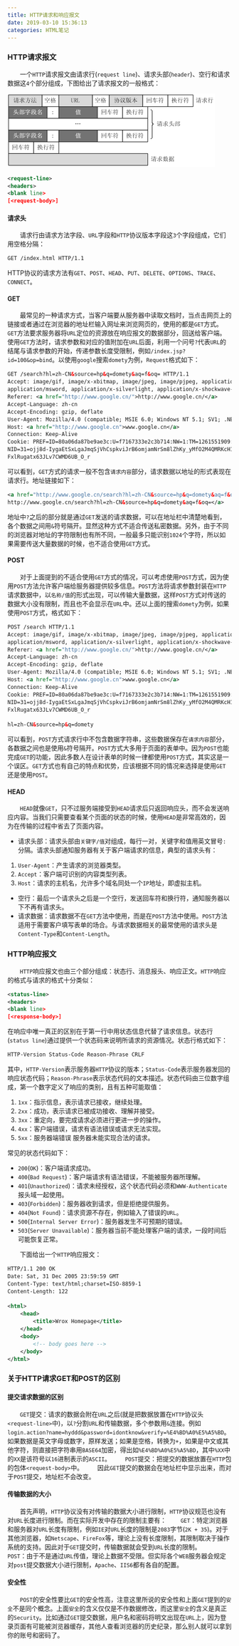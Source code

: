 ```yaml
---
title: HTTP请求和响应报文
date: 2019-03-10 15:36:13
categories: HTML笔记
---
```

### HTTP请求报文

&emsp;&emsp;一个`HTTP`请求报文由请求行(`request line`)、请求头部(`header`)、空行和请求数据这`4`个部分组成，下图给出了请求报文的一般格式：

<img src="./HTTP请求和响应报文/1.png">

``` xml
<request-line>
<headers>
<blank line>
[<request-body>]
```

#### 请求头

&emsp;&emsp;请求行由请求方法字段、`URL`字段和`HTTP`协议版本字段这`3`个字段组成，它们用空格分隔：

``` xml
GET /index.html HTTP/1.1
```

HTTP协议的请求方法有`GET`、`POST`、`HEAD`、`PUT`、`DELETE`、`OPTIONS`、`TRACE`、`CONNECT`。

#### GET

&emsp;&emsp;最常见的一种请求方式，当客户端要从服务器中读取文档时，当点击网页上的链接或者通过在浏览器的地址栏输入网址来浏览网页的，使用的都是`GET`方式。`GET`方法要求服务器将`URL`定位的资源放在响应报文的数据部分，回送给客户端。使用`GET`方法时，请求参数和对应的值附加在`URL`后面，利用一个问号`?`代表`URL`的结尾与请求参数的开始，传递参数长度受限制，例如`/index.jsp?id=100&op=bind`。以使用`google`搜索`domety`为例，`Request`格式如下：

``` xml
GET /search?hl=zh-CN&source=hp&q=domety&aq=f&oq= HTTP/1.1
Accept: image/gif, image/x-xbitmap, image/jpeg, image/pjpeg, application/vnd.ms-excel, application/vnd.ms-powerpoint,
application/msword, application/x-silverlight, application/x-shockwave-flash, */*
Referer: <a href="http://www.google.cn/">http://www.google.cn/</a>
Accept-Language: zh-cn
Accept-Encoding: gzip, deflate
User-Agent: Mozilla/4.0 (compatible; MSIE 6.0; Windows NT 5.1; SV1; .NET CLR 2.0.50727; TheWorld)
Host: <a href="http://www.google.cn">www.google.cn</a>
Connection: Keep-Alive
Cookie: PREF=ID=80a06da87be9ae3c:U=f7167333e2c3b714:NW=1:TM=1261551909:LM=1261551917:S=ybYcq2wpfefs4V9g;
NID=31=ojj8d-IygaEtSxLgaJmqSjVhCspkviJrB6omjamNrSm8lZhKy_yMfO2M4QMRKcH1g0iQv9u-2hfBW7bUFwVh7pGaRUb0RnHcJU37y-
FxlRugatx63JLv7CWMD6UB_O_r
```

可以看到，`GET`方式的请求一般不包含`请求内容`部分，请求数据以地址的形式表现在请求行。地址链接如下：

``` xml
<a href="http://www.google.cn/search?hl=zh-CN&source=hp&q=domety&aq=f&oq=">
http://www.google.cn/search?hl=zh-CN&source=hp&q=domety&aq=f&oq=</a>
```

地址中`?`之后的部分就是通过`GET`发送的请求数据，可以在地址栏中清楚地看到，各个数据之间用`&`符号隔开。显然这种方式不适合传送私密数据。另外，由于不同的浏览器对地址的字符限制也有所不同，一般最多只能识别`1024`个字符，所以如果需要传送大量数据的时候，也不适合使用`GET`方式。

#### POST

&emsp;&emsp;对于上面提到的不适合使用`GET`方式的情况，可以考虑使用`POST`方式，因为使用`POST`方法允许客户端给服务器提供较多信息。`POST`方法将请求参数封装在`HTTP`请求数据中，以`名称/值`的形式出现，可以传输大量数据，这样`POST`方式对传送的数据大小没有限制，而且也不会显示在`URL`中。还以上面的搜索`domety`为例，如果使用`POST`方式，格式如下：

``` xml
POST /search HTTP/1.1
Accept: image/gif, image/x-xbitmap, image/jpeg, image/pjpeg, application/vnd.ms-excel, application/vnd.ms-powerpoint,
application/msword, application/x-silverlight, application/x-shockwave-flash, */*
Referer: <a href="http://www.google.cn/">http://www.google.cn/</a>
Accept-Language: zh-cn
Accept-Encoding: gzip, deflate
User-Agent: Mozilla/4.0 (compatible; MSIE 6.0; Windows NT 5.1; SV1; .NET CLR 2.0.50727; TheWorld)
Host: <a href="http://www.google.cn">www.google.cn</a>
Connection: Keep-Alive
Cookie: PREF=ID=80a06da87be9ae3c:U=f7167333e2c3b714:NW=1:TM=1261551909:LM=1261551917:S=ybYcq2wpfefs4V9g;
NID=31=ojj8d-IygaEtSxLgaJmqSjVhCspkviJrB6omjamNrSm8lZhKy_yMfO2M4QMRKcH1g0iQv9u-2hfBW7bUFwVh7pGaRUb0RnHcJU37y-
FxlRugatx63JLv7CWMD6UB_O_r

hl=zh-CN&source=hp&q=domety
```

可以看到，`POST`方式请求行中不包含数据字符串，这些数据保存在`请求内容`部分，各数据之间也是使用`&`符号隔开。`POST`方式大多用于页面的表单中。因为`POST`也能完成`GET`的功能，因此多数人在设计表单的时候一律都使用`POST`方式，其实这是一个误区。`GET`方式也有自己的特点和优势，应该根据不同的情况来选择是使用`GET`还是使用`POST`。

#### HEAD

&emsp;&emsp;`HEAD`就像`GET`，只不过服务端接受到`HEAD`请求后只返回响应头，而不会发送响应内容。当我们只需要查看某个页面的状态的时候，使用`HEAD`是非常高效的，因为在传输的过程中省去了页面内容。

- 请求头部：请求头部由`关键字/值`对组成，每行一对，关键字和值用英文冒号`:`分隔。请求头部通知服务器有关于客户端请求的信息，典型的请求头有：

1. `User-Agent`：产生请求的浏览器类型。
2. `Accept`：客户端可识别的内容类型列表。
3. `Host`：请求的主机名，允许多个域名同处一个`IP`地址，即虚拟主机。

- 空行：最后一个请求头之后是一个空行，发送回车符和换行符，通知服务器以下不再有请求头。
- 请求数据：请求数据不在`GET`方法中使用，而是在`POST`方法中使用。`POST`方法适用于需要客户填写表单的场合。与请求数据相关的最常使用的请求头是`Content-Type`和`Content-Length`。

### HTTP响应报文

&emsp;&emsp;`HTTP`响应报文也由三个部分组成：状态行、消息报头、响应正文。`HTTP`响应的格式与请求的格式十分类似：

``` xml
<status-line>
<headers>
<blank line>
[<response-body>]
```

在响应中唯一真正的区别在于第一行中用状态信息代替了请求信息。状态行(`status line`)通过提供一个状态码来说明所请求的资源情况。状态行格式如下：

``` html
HTTP-Version Status-Code Reason-Phrase CRLF
```

其中，`HTTP-Version`表示服务器`HTTP`协议的版本；`Status-Code`表示服务器发回的响应状态代码；`Reason-Phrase`表示状态代码的文本描述。状态代码由三位数字组成，第一个数字定义了响应的类别，且有五种可能取值：

1. `1xx`：指示信息，表示请求已接收，继续处理。
2. `2xx`：成功，表示请求已被成功接收、理解并接受。
3. `3xx`：重定向，要完成请求必须进行更进一步的操作。
4. `4xx`：客户端错误，请求有语法错误或请求无法实现。
5. `5xx`：服务器端错误 服务器未能实现合法的请求。

常见的状态代码如下：

- `200`(`OK`)：客户端请求成功。
- `400`(`Bad Request`)：客户端请求有语法错误，不能被服务器所理解。
- `401`(`Unauthorized`)：请求未经授权，这个状态代码必须和`WWW-Authenticate`报头域一起使用。
- `403`(`Forbidden`)：服务器收到请求，但是拒绝提供服务。
- `404`(`Not Found`)：请求资源不存在，例如输入了错误的`URL`。
- `500`(`Internal Server Error`)：服务器发生不可预期的错误。
- `503`(`Server Unavailable`)：服务器当前不能处理客户端的请求，一段时间后可能恢复正常。

&emsp;&emsp;下面给出一个`HTTP`响应报文：

``` xml
HTTP/1.1 200 OK
Date: Sat, 31 Dec 2005 23:59:59 GMT
Content-Type: text/html;charset=ISO-8859-1
Content-Length: 122

<html>
    <head>
        <title>Wrox Homepage</title>
    </head>
    <body>
        <!-- body goes here -->
    </body>
</html>
```

### 关于HTTP请求GET和POST的区别

#### 提交请求数据的区别

&emsp;&emsp;`GET`提交：请求的数据会附在`URL`之后(就是把数据放置在`HTTP`协议头`<request-line>`中)，以`?`分割`URL`和传输数据，多个参数用`&`连接。例如`login.action?name=hyddd&password=idontknow&verify=%E4%BD%A0%E5%A5%BD`。如果数据是英文字母或数字，原样发送；如果是空格，转换为`+`，如果是中文或其他字符，则直接把字符串用`BASE64`加密，得出如`%E4%BD%A0%E5%A5%BD`，其中`%XX`中的`XX`是该符号以`16`进制表示的`ASCII`。
&emsp;&emsp;`POST`提交：把提交的数据放置在`HTTP`包的包体`<request-body>`中。
&emsp;&emsp;因此`GET`提交的数据会在地址栏中显示出来，而对于`POST`提交，地址栏不会改变。

#### 传输数据的大小

&emsp;&emsp;首先声明，`HTTP`协议没有对传输的数据大小进行限制，`HTTP`协议规范也没有对`URL`长度进行限制。而在实际开发中存在的限制主要有：
&emsp;&emsp;`GET`：特定浏览器和服务器对`URL`长度有限制，例如`IE`对`URL`长度的限制是`2083`字节(`2K + 35`)。对于其他浏览器，如`Netscape`、`FireFox`等，理论上没有长度限制，其限制取决于操作系统的支持。因此对于`GET`提交时，传输数据就会受到`URL`长度的限制。
&emsp;&emsp;`POST`：由于不是通过`URL`传值，理论上数据不受限。但实际各个`WEB`服务器会规定对`post`提交数据大小进行限制，`Apache`、`IIS6`都有各自的配置。

#### 安全性

&emsp;&emsp;`POST`的安全性要比`GET`的安全性高，注意这里所说的安全性和上面`GET`提到的`安全`不是同个概念。上面`安全`的含义仅仅是不作数据修改，而这里`安全`的含义是真正的`Security`。比如通过`GET`提交数据，用户名和密码将明文出现在`URL`上，因为登录页面有可能被浏览器缓存，其他人查看浏览器的历史纪录，那么别人就可以拿到你的账号和密码了。